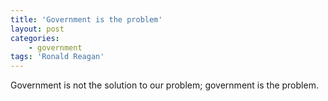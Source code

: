 ```yaml
---
title: 'Government is the problem'
layout: post
categories:
    - government
tags: 'Ronald Reagan'
---
```


Government is not the solution to our problem; government is the problem.